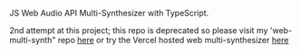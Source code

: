 JS Web Audio API Multi-Synthesizer with TypeScript.

2nd attempt at this project; this repo is deprecated so please visit my 'web-multi-synth" repo [here](https://github.com/rolinmb/web-multi-synth) or try the Vercel hosted web multi-synthesizer [here](https://web-multi-synth.vercel.app)

